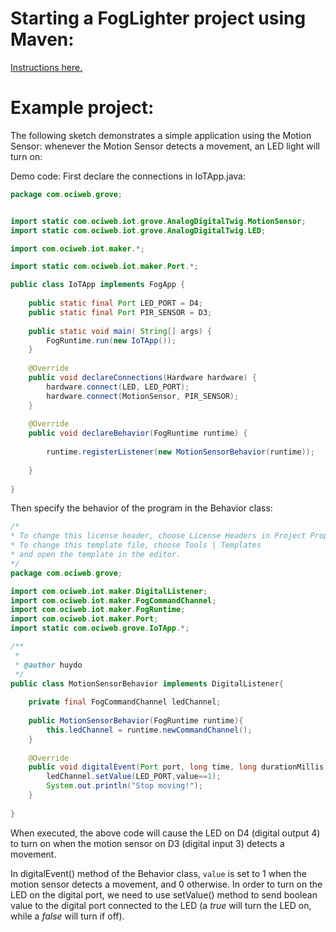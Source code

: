 
# Starting a FogLighter project using Maven:
[Instructions here.](https://github.com/oci-pronghorn/FogLighter/blob/master/README.md)

# Example project:

The following sketch demonstrates a simple application using the Motion Sensor: whenever the Motion Sensor detects a movement, an LED light will turn on:

Demo code:
First declare the connections in IoTApp.java:


```java
package com.ociweb.grove;


import static com.ociweb.iot.grove.AnalogDigitalTwig.MotionSensor;
import static com.ociweb.iot.grove.AnalogDigitalTwig.LED;

import com.ociweb.iot.maker.*;

import static com.ociweb.iot.maker.Port.*;

public class IoTApp implements FogApp {
    
    public static final Port LED_PORT = D4;
    public static final Port PIR_SENSOR = D3;
    
    public static void main( String[] args) {
        FogRuntime.run(new IoTApp());
    }
    
    @Override
    public void declareConnections(Hardware hardware) {
        hardware.connect(LED, LED_PORT);
        hardware.connect(MotionSensor, PIR_SENSOR);
    }
    
    @Override
    public void declareBehavior(FogRuntime runtime) {
        
        runtime.registerListener(new MotionSensorBehavior(runtime));
        
    }
    
}
```


Then specify the behavior of the program in the Behavior class:

```java
/*
* To change this license header, choose License Headers in Project Properties.
* To change this template file, choose Tools | Templates
* and open the template in the editor.
*/
package com.ociweb.grove;

import com.ociweb.iot.maker.DigitalListener;
import com.ociweb.iot.maker.FogCommandChannel;
import com.ociweb.iot.maker.FogRuntime;
import com.ociweb.iot.maker.Port;
import static com.ociweb.grove.IoTApp.*;

/**
 *
 * @author huydo
 */
public class MotionSensorBehavior implements DigitalListener{
    
    private final FogCommandChannel ledChannel;
    
    public MotionSensorBehavior(FogRuntime runtime){
        this.ledChannel = runtime.newCommandChannel();
    }
    
    @Override
    public void digitalEvent(Port port, long time, long durationMillis, int value) {
        ledChannel.setValue(LED_PORT,value==1);
        System.out.println("Stop moving!");
    }
    
}
```



When executed, the above code will cause the LED on D4 (digital output 4) to turn on when the motion sensor on D3 (digital input 3) detects a movement.

In digitalEvent() method of the Behavior class,  ```value``` is set to 1 when the motion sensor detects a movement, and 0 otherwise. In order to turn on the LED on the digital port, we need to use setValue() method to send boolean value to the digital port connected to the LED (a _true_ will turn the LED on, while a _false_ will turn if off).







